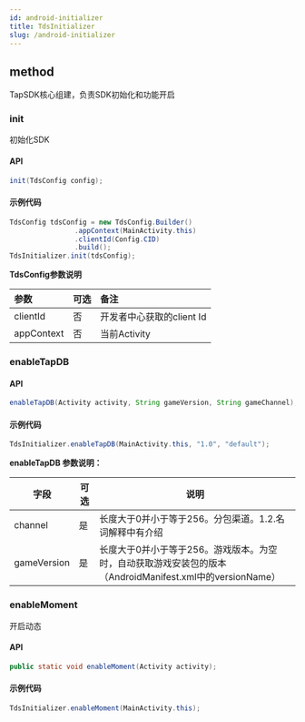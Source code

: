 ```yaml
---
id: android-initializer
title: TdsInitializer
slug: /android-initializer
---
```

## method

TapSDK核心组建，负责SDK初始化和功能开启

### init

初始化SDK

#### API  

```java
init(TdsConfig config);
```

#### 示例代码

```java
TdsConfig tdsConfig = new TdsConfig.Builder()
                .appContext(MainActivity.this)
                .clientId(Config.CID)
                .build();
TdsInitializer.init(tdsConfig);
```

**TdsConfig参数说明**  

| 参数         | 可选  | 备注                |
| :--------- | :-- | :---------------- |
| clientId   | 否   | 开发者中心获取的client Id |
| appContext | 否   | 当前Activity        |

### enableTapDB

#### API  

```java
enableTapDB(Activity activity, String gameVersion, String gameChannel);
```

#### 示例代码

```java
TdsInitializer.enableTapDB(MainActivity.this, "1.0", "default");
```

**enableTapDB 参数说明：**   

| 字段          | 可选  | 说明                                                                    |
| ----------- | --- | --------------------------------------------------------------------- |
| channel     | 是   | 长度大于0并小于等于256。分包渠道。1.2.名词解释中有介绍                                       |
| gameVersion | 是   | 长度大于0并小于等于256。游戏版本。为空时，自动获取游戏安装包的版本（AndroidManifest.xml中的versionName） |

### enableMoment

开启动态

#### API  

```java
public static void enableMoment(Activity activity);
```

#### 示例代码

```java
TdsInitializer.enableMoment(MainActivity.this);
```
